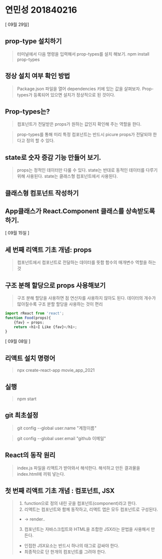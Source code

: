# 연민성 201840216
[ 09월 29일]

## prop-type 설치하기

>터미널에서 다음 명령을 입력해서 prop-types를 설치 해보기.
>npm install prop-types

## 정상 설치 여부 확인 방법

>Package.json 파일을 열어 dependencies 키에 있는 값을 살펴보자.
>Prop-types가 등록되어 있으면 설치가 정상적으로 된 것이다.

## Prop-types는?
> 컴포넌트가 전달받은 props가 원하는 값인지 확인해 주는 역할을 한다.

>prop-types를 통해 미리 특정 컴포넌트는 반드시 picure props가 전달되야 한다고 정의 할 수 있다.

## state로 숫자 증감 기능 만들어 보기.

>props는 정적인 데이터만 다룰 수 있다.
>state는 반대로 동적인 데이터를 다루기 위해 사용된다.
>state는 클래스형 컴포넌트에서 사용된다.

## 클래스형 컴포넌트 작성하기
## App클래스가 React.Component 클래스를 상속받도록 하기.


[ 09월 15일 ]

## 세 번째 리액트 기초 개념: props
>컴포넌트에서 컴포넌트로 전달하는 데이터를 뜻함
>함수의 매개변수 역할을 하는 것

## 구조 분해 할당으로 props 사용해보기
>구조 분해 할당을 사용하면 점 연산자를 사용하지 않아도 된다.
>데이터의 개수가 많아질수록 구조 분할 할당을 사용하는 것이 편리
```javascript
import rReact from 'react';
function Food(props){
    {fav} = props;
    return <h1>I Like {fav}</h1>;
}
```


[ 09월 08일 ]
## 리액트 설치 명령어
>npx create-react-app movie_app_2021
## 실행
>npm start

## git 최초설정
>git config --global user.name "계정이름"

>git config --global user.email "github 이메일"

## React의 동작 원리
>index.js 파일을 리액트가 받아와서 해석한다. 해석하고 만든 결과물을 index.html에 끼워 넣는다.

## 첫 번째 리액트 기초 개념 : 컴포넌트, JSX
> 1. function으로 정의 내린 곳을 컴포넌트(component)라고 한다.
> 2. 리액트는 컴포넌트와 함께 동작하고, 리액트 앱은 모두 컴포넌트로 구성된다.
>   - <App /> -> render..
> 3. 컴포넌트는 자바스크립트와 HTML을 조합한 JSX라는 문법을 사용해서 만든다.
>   - 인접한 JSX요소는 반드시 하나의 태그로 감싸야 한다.
>   - 최종적으로 단 한개의 컴포넌트를 그려야 한다.
